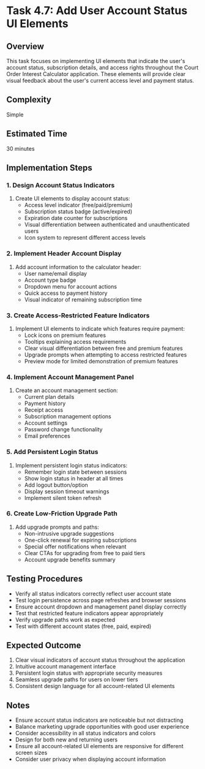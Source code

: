 # Task 4.7: Add User Account Status UI Elements

## Overview
This task focuses on implementing UI elements that indicate the user's account status, subscription details, and access rights throughout the Court Order Interest Calculator application. These elements will provide clear visual feedback about the user's current access level and payment status.

## Complexity
Simple

## Estimated Time
30 minutes

## Implementation Steps

### 1. Design Account Status Indicators
1. Create UI elements to display account status:
   - Access level indicator (free/paid/premium)
   - Subscription status badge (active/expired)
   - Expiration date counter for subscriptions
   - Visual differentiation between authenticated and unauthenticated users
   - Icon system to represent different access levels

### 2. Implement Header Account Display
1. Add account information to the calculator header:
   - User name/email display
   - Account type badge
   - Dropdown menu for account actions
   - Quick access to payment history
   - Visual indicator of remaining subscription time

### 3. Create Access-Restricted Feature Indicators
1. Implement UI elements to indicate which features require payment:
   - Lock icons on premium features
   - Tooltips explaining access requirements
   - Clear visual differentiation between free and premium features
   - Upgrade prompts when attempting to access restricted features
   - Preview mode for limited demonstration of premium features

### 4. Implement Account Management Panel
1. Create an account management section:
   - Current plan details
   - Payment history
   - Receipt access
   - Subscription management options
   - Account settings
   - Password change functionality
   - Email preferences

### 5. Add Persistent Login Status
1. Implement persistent login status indicators:
   - Remember login state between sessions
   - Show login status in header at all times
   - Add logout button/option
   - Display session timeout warnings
   - Implement silent token refresh

### 6. Create Low-Friction Upgrade Path
1. Add upgrade prompts and paths:
   - Non-intrusive upgrade suggestions
   - One-click renewal for expiring subscriptions
   - Special offer notifications when relevant
   - Clear CTAs for upgrading from free to paid tiers
   - Account upgrade benefits summary

## Testing Procedures
- Verify all status indicators correctly reflect user account state
- Test login persistence across page refreshes and browser sessions
- Ensure account dropdown and management panel display correctly
- Test that restricted feature indicators appear appropriately
- Verify upgrade paths work as expected
- Test with different account states (free, paid, expired)

## Expected Outcome
1. Clear visual indicators of account status throughout the application
2. Intuitive account management interface
3. Persistent login status with appropriate security measures
4. Seamless upgrade paths for users on lower tiers
5. Consistent design language for all account-related UI elements

## Notes
- Ensure account status indicators are noticeable but not distracting
- Balance marketing upgrade opportunities with good user experience
- Consider accessibility in all status indicators and colors
- Design for both new and returning users
- Ensure all account-related UI elements are responsive for different screen sizes
- Consider user privacy when displaying account information

